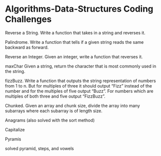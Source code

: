# Algorithms-Data-Structures Coding Challenges 

Reverse a String. Write a function that takes in a string and reverses it.

Palindrome. Write a function that tells if a given string reads the same backward as forward.

Reverse an Integer. Given an integer, write a function that reverses it.

maxChar Given a string, return the character that is most commonly used in the string.

fizzBuzz. Write a function that outputs the string representation of numbers from 1 to n.
But for multiples of three it should output “Fizz” instead of the number and for the multiples of five output “Buzz”. For numbers which are multiples of both three and five output “FizzBuzz”.

Chunked. Given an array and chunk size, divide the array into many subarrays
where each subarray is of length size.

Anagrams (also solved with the sort method)

Capitalize

Pyramis

solved pyramid, steps, and vowels

